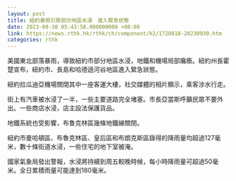 ```yaml
---
layout: post
title: 紐約暴雨引致部分地區水浸　進入緊急狀態
date: 2023-09-30 05:43:58.000000000 +08:00
link: https://news.rthk.hk/rthk/ch/component/k2/1720818-20230930.htm
categories: rthk
---
```


美國東北部落暴雨，導致紐約市部分地區水浸，地鐵和機場局部癱瘓。紐約州長霍楚宣布，紐約市、長島和哈德遜河谷地區進入緊急狀態。    

紐約拉瓜迪亞機場關閉其中一座客運大樓，社交媒體的相片顯示，乘客涉水行走。

街上有汽車被水浸了一半，一些主要道路完全堵塞。市長亞當斯呼籲民眾不要外出。一些商店水浸，店主設法保護貨品。

地鐵系統也受影響，布鲁克林區幾條地鐵線關閉。

紐約市曼哈頓區、布魯克林區、皇后區和布朗克斯區錄得的降雨量均超過127毫米，數十條街道水浸，一些住宅的地下室被淹。

國家氣象局發出警報，水浸將持續到周五較晚時候，每小時降雨量可超過50毫米。全日累積雨量可能達到180毫米。

